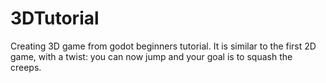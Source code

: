 # 3DTutorial
Creating 3D game from godot beginners tutorial. It is similar to the first 2D game, with a twist: you can now jump and your goal is to squash the creeps.
